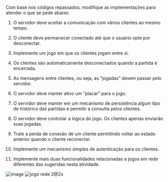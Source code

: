 Com base nos códigos repassados, modifique as implementações para atender o
que se pede abaixo:

1) O servidor deve aceitar a comunicação com vários clientes ao mesmo tempo.

2) O cliente deve permanecer conectado até que o usuário opte por desconectar.

3) Implemente um jogo em que os clientes jogam entre si.

4) Os clientes são automaticamente desconectados quando a partida é encerrada.

5) As mensagens entre clientes, ou seja, as “jogadas” devem passar pelo servidor.

6) O servidor deve manter ativo um “placar” para o jogo.

7) O servidor deve manter em um mecanismo de persistência algum tipo de histórico das partidas e permitir a consulta pelos clientes.

8) O servidor deve controlar a lógica do jogo. Os clientes apenas enviarão suas jogadas.

9) Trate a perda de conexão de um cliente permitindo voltar ao estado anterior quando o cliente reconectar.

10) Implemente um mecanismo simples de autenticação para os clientes.

11) Implemente mais duas funcionalidades relacionadas a jogos em rede diferentes das sugeridas nesta atividade.

![image](https://user-images.githubusercontent.com/61996692/223267419-5562ae1a-1a38-42ac-8ce3-95ea84b1f52b.png)
![jogo rede 2@2x](https://user-images.githubusercontent.com/61996692/225986679-1cacadd8-de85-4709-8614-4e427aa54869.png)
